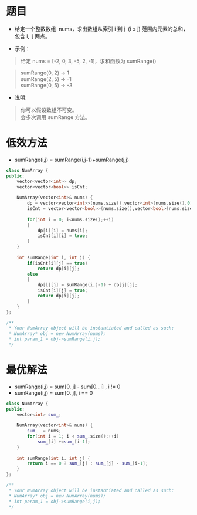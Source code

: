 # 题目
* 给定一个整数数组  nums，求出数组从索引 i 到 j  (i ≤ j) 范围内元素的总和，包含 i,  j 两点。

* 示例：

> 给定 nums = [-2, 0, 3, -5, 2, -1]，求和函数为 sumRange()

> sumRange(0, 2) -> 1  
> sumRange(2, 5) -> -1  
> sumRange(0, 5) -> -3  
* 说明:

> 你可以假设数组不可变。  
> 会多次调用 sumRange 方法。  

# 低效方法
* sumRange(i,j) = sumRange(i,j-1)+sumRange(j,j)
```cpp
class NumArray {
public:
    vector<vector<int>> dp;
    vector<vector<bool>> isCnt;
    
    NumArray(vector<int>& nums) {
        dp = vector<vector<int>>(nums.size(),vector<int>(nums.size(),0));
        isCnt = vector<vector<bool>>(nums.size(),vector<bool>(nums.size(),false));
        
        for(int i = 0; i<nums.size();++i)
        {
            dp[i][i] = nums[i];
            isCnt[i][i] = true;
        }
    }
    
    int sumRange(int i, int j) {
        if(isCnt[i][j] == true)
            return dp[i][j];
        else
        {
            dp[i][j] = sumRange(i,j-1) + dp[j][j];
            isCnt[i][j] = true;
            return dp[i][j];
        }
    }
};

/**
 * Your NumArray object will be instantiated and called as such:
 * NumArray* obj = new NumArray(nums);
 * int param_1 = obj->sumRange(i,j);
 */
 ```

# 最优解法
* sumRange(i,j) = sum[0..j] - sum[0...i] , i != 0
* sumRange(i,j) = sum[0..j], i == 0

```cpp
class NumArray {
public:
    vector<int> sum_;
    
    NumArray(vector<int>& nums) {
        sum_  = nums;
        for(int i = 1; i < sum_.size();++i)
            sum_[i] +=sum_[i-1];       
    }
    
    int sumRange(int i, int j) {
        return i == 0 ? sum_[j] : sum_[j] - sum_[i-1];
    }
};

/**
 * Your NumArray object will be instantiated and called as such:
 * NumArray* obj = new NumArray(nums);
 * int param_1 = obj->sumRange(i,j);
 */
 ```